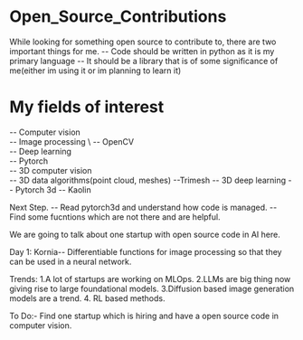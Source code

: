 # Open_Source_Contributions

While looking for something open source to contribute to, there are two important things for me. 
-- Code should be written in python as it is my primary language
-- It should be a library that is of some significance of me(either im using it or im planning to learn it)

# My fields of interest 
-- Computer vision
\
		-- Image processing
\ 
		-- OpenCV
\
	-- Deep learning
\
		-- Pytorch
\
-- 3D computer vision
\
	-- 3D data algorithms(point cloud, meshes)
		--Trimesh
	-- 3D deep learning
		-- Pytorch 3d
		-- Kaolin

Next Step.
	-- Read pytorch3d and understand how code is managed.
	-- Find some fucntions which are not there and are helpful.


We are going to talk about one startup with open source code in AI here.

Day 1: Kornia-- Differentiable functions for image processing so that they can be used in a neural network.

Trends: 
1.A lot of startups are working on MLOps.
2.LLMs are big thing now giving rise to large foundational models.
3.Diffusion based image generation models are a trend.
4. RL based methods.

To Do:- Find one startup which is hiring and have a open source code in computer vision.


